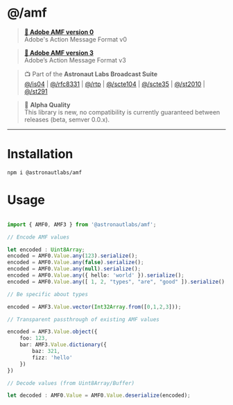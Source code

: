 # @/amf

> **[📜 Adobe AMF version 0](https://wwwimages2.adobe.com/content/dam/acom/en/devnet/pdf/amf0-file-format-specification.pdf)**  
> Adobe's Action Message Format v0

> **[📜 Adobe AMF version 3](https://www.adobe.com/content/dam/acom/en/devnet/pdf/amf-file-format-spec.pdf)**  
> Adobe’s Action Message Format v3

> 📺 Part of the **Astronaut Labs Broadcast Suite**  
> [@/is04](https://github.com/astronautlabs/is04) |
> [@/rfc8331](https://github.com/astronautlabs/rfc8331) |
> [@/rtp](https://github.com/astronautlabs/rtp) |
> [@/scte104](https://github.com/astronautlabs/scte104) | 
> [@/scte35](https://github.com/astronautlabs/scte35) | 
> [@/st2010](https://github.com/astronautlabs/st2010) | 
> [@/st291](https://github.com/astronautlabs/st291)

> 📝 **Alpha Quality**  
> This library is new, no compatibility is currently guaranteed between 
> releases (beta, semver 0.0.x).

---

# Installation

```
npm i @astronautlabs/amf
```

# Usage

```typescript

import { AMF0, AMF3 } from '@astronautlabs/amf';

// Encode AMF values

let encoded : Uint8Array;
encoded = AMF0.Value.any(123).serialize();
encoded = AMF0.Value.any(false).serialize();
encoded = AMF0.Value.any(null).serialize();
encoded = AMF0.Value.any({ hello: 'world' }).serialize();
encoded = AMF0.Value.any([ 1, 2, "types", "are", "good" ]).serialize();

// Be specific about types

encoded = AMF3.Value.vector(Int32Array.from([0,1,2,3]));

// Transparent passthrough of existing AMF values

encoded = AMF3.Value.object({ 
    foo: 123,
    bar: AMF3.Value.dictionary({
        baz: 321,
        fizz: 'hello'
    })
})

// Decode values (from Uint8Array/Buffer)

let decoded : AMF0.Value = AMF0.Value.deserialize(encoded);
```
